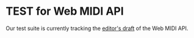 # TEST for Web MIDI API

Our test suite is currently tracking the [editor's draft](http://webaudio.github.io/web-midi-api/) of the Web MIDI API.
